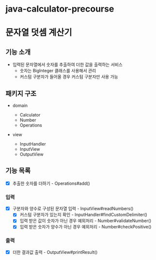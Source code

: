 # java-calculator-precourse

# 문자열 덧셈 계산기

## 기능 소개

- 입력된 문자열에서 숫자를 추출하여 더한 값을 출력하는 서비스
    - 숫자는 BigInteger 클래스를 사용해서 관리
    - 커스텀 구분자가 들어올 경우 커스텀 구분자만 사용 가능

## 패키지 구조

- domain
    - Calculator
    - Number
    - Operations

- view
    - InputHandler
    - InputView
    - OutputView

## 기능 목록

- [x] 추출한 숫자를 더하기 - Operations#add()

### 입력

- [x] 구분자와 양수로 구성된 문자열 입력 - InputView#readNumbers()
    - [x] 커스텀 구분자가 있는지 확인 - InputHandler#findCustomDelimiter()
    - [x] 입력 받은 값이 숫자가 아닌 경우 예외처리 - Number#validateNumber()
    - [x] 입력 받은 숫자가 양수가 아닌 경우 예외처리 - Number#checkPositive()

### 출력

- [x] 더한 결과값 출력 - OutputView#printResult()